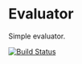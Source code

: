 # Evaluator
Simple evaluator.

[![Build Status](https://travis-ci.org/ttsugriy/Evaluator.svg?branch=master)](https://travis-ci.org/ttsugriy/Evaluator)
